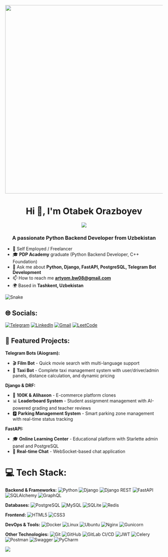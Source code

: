 <p align="center">
  <img src="https://media.giphy.com/media/3o6gDNlqHqJJ1Cl18k/giphy.gif" width="600">
</p>

<h1 align="center">Hi 👋, I'm Otabek Orazboyev</h1>

<p align="center">
  <img src="https://readme-typing-svg.herokuapp.com/?lines=Mit+starkem+Hass+gegen+den+Strom&font=Fira%20Code&center=true&width=450&height=60&color=9370DB&vCenter=true&size=22&pause=1500&multiline=false&repeat=true">
</p>

<h3 align="center">A passionate Python Backend Developer from Uzbekistan</h3>
<p align="center">


- 🔭 Self Employed / Freelancer
- 🎓 **PDP Academy** graduate (Python Backend Developer, C++ Foundation)
- 💬 Ask me about **Python, Django, FastAPI, PostgreSQL, Telegram Bot Development**
- 📫 How to reach me [**artyom.bw08@gmail.com**](mailto:artyom.bw08@gmail.com)
- 🌍 Based in **Tashkent, Uzbekistan**

![Snake](https://profile-readme-generator.com/assets/snake.svg)

## 🌐 Socials:

[![Telegram](https://img.shields.io/badge/Telegram-%231DA1F2.svg?logo=Telegram&logoColor=white)](https://Bewrlius_py.t.me/) [![LinkedIn](https://img.shields.io/badge/LinkedIn-%230077B5.svg?logo=linkedin&logoColor=white)](https://www.linkedin.com/in/dilshod-absaitov/)  [![Gmail](https://img.shields.io/badge/artyom.bw08@gmail.com-%230077B5.svg?logo=google&logoColor=white)](mailto:artyom.bw08@gmail.com) [![LeetCode](https://img.shields.io/badge/LeetCode-%231DA1F2.svg?logo=leetcode&logoColor=ffdd54)](https://leetcode.com/u/ArtyomBW/)

## 🚀 Featured Projects:

**Telegram Bots (Aiogram):**
- 🎬 **Film Bot** - Quick movie search with multi-language support
- 🚗 **Taxi Bot** - Complete taxi management system with user/driver/admin panels, distance calculation, and dynamic pricing

**Django & DRF:**
- 🛒 **100K & Alihaxon** - E-commerce platform clones
- 📊 **Leaderboard System** - Student assignment management with AI-powered grading and teacher reviews
- 🅿️ **Parking Management System** - Smart parking zone management with real-time status tracking

**FastAPI:**
- 🎓 **Online Learning Center** - Educational platform with Starlette admin panel and PostgreSQL
- 💬 **Real-time Chat** - WebSocket-based chat application


# 💻 Tech Stack:

**Backend & Frameworks:**
![Python](https://img.shields.io/badge/Python-information?color=3670A0&style=flat&logo=python&logoColor=ffdd54)
![Django](https://img.shields.io/badge/Django-informational?style=flat&logo=django&color=%23092E20)
![Django REST](https://img.shields.io/badge/Django-REST-information?style=flat&logo=django&logoColor=white&color=ff1709&labelColor=gray)
![FastAPI](https://img.shields.io/badge/FastAPI-information?color=005571&style=flat&logo=fastapi)
![SQLAlchemy](https://img.shields.io/badge/SQLAlchemy-information?color=E95420&style=flat&logo=SQLAlchemy)
![GraphQL](https://img.shields.io/badge/GraphQL-E10098?style=flat&logo=graphql&logoColor=white)


**Databases:**
![PostgreSQL](https://img.shields.io/badge/PostgreSQL-informational?style=flat&logo=PostgreSQL&color=336791)
![MySQL](https://img.shields.io/badge/MySQL-informational?style=flat&logo=MySQL&color=039BE5&logoColor=white)
![SQLite](https://img.shields.io/badge/SQLite-informational?style=flat&logo=SQLite&color=003B57)
![Redis](https://img.shields.io/badge/redis-%23DD0031.svg?style=flat&logo=redis&logoColor=white)

**Frontend:**
![HTML5](https://img.shields.io/badge/HTML5-information?color=%23E34F26&style=flat&logo=html5&logoColor=white)
![CSS3](https://img.shields.io/badge/CSS3-information?color=%231572B6&style=flat&logo=css3&logoColor=white)

**DevOps & Tools:**
![Docker](https://img.shields.io/badge/docker-%230db7ed.svg?style=flat&logo=docker&logoColor=white)
![Linux](https://img.shields.io/badge/Linux-fff.svg?style=flat&logo=linux&logoColor=black)
![Ubuntu](https://img.shields.io/badge/Ubuntu-information?color=E95420&style=flat&logo=ubuntu&logoColor=white)
![Nginx](https://img.shields.io/badge/nginx-%23009639.svg?style=flat&logo=nginx&logoColor=white)
![Gunicorn](https://img.shields.io/badge/Gunicorn-information?color=%298729&style=flat&logo=gunicorn&logoColor=white)

**Other Technologies:**
![Git](https://img.shields.io/badge/Git-%23E34F26.svg?style=flat&logo=git&logoColor=white)
![GitHub](https://img.shields.io/badge/GitHub-informational?style=flat&logo=GitHub&color=181717)
![GitLab CI/CD](https://img.shields.io/badge/Gitlab%20CI/CD-information?color=%23181717&style=flat&logo=gitlab&logoColor=white)
![JWT](https://img.shields.io/badge/JWT-black?style=flat&logo=JSON%20web%20tokens)
![Celery](https://img.shields.io/badge/celery-%23Clojure.svg?style=flat&logo=Celery&logoColor=Green)
![Postman](https://img.shields.io/badge/Postman-FF6C37?style=flat&logo=postman&logoColor=white)
![Swagger](https://img.shields.io/badge/-Swagger-%23Clojure?style=flat&logo=swagger&logoColor=white)
![PyCharm](https://img.shields.io/badge/PyCharm-information?style=flat&logo=pycharm&logoColor=black&color=black&labelColor=green)


   <img src="https://profile-counter.glitch.me/{ArtyomBW}/count.svg"/>
</p>
